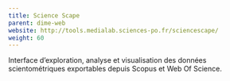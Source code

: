```yaml
---
title: Science Scape
parent: dime-web
website: http://tools.medialab.sciences-po.fr/sciencescape/
weight: 60
---
```


Interface d’exploration, analyse et visualisation des données scientométriques exportables depuis Scopus et Web Of Science.
